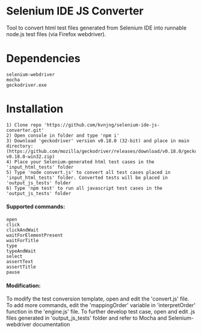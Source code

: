 # Selenium IDE JS Converter
Tool to convert html test files generated from Selenium IDE into runnable node.js test files (via Firefox webdriver).

# Dependencies 
```
selenium-webdriver
mocha
geckodriver.exe
```

# Installation
```
1) Clone repo 'https://github.com/kvnjng/selenium-ide-js-converter.git'
2) Open console in folder and type 'npm i'
3) Download 'geckodriver' version v0.18.0 (32-bit) and place in main directory: (https://github.com/mozilla/geckodriver/releases/download/v0.18.0/geckodriver-v0.18.0-win32.zip)
4) Place your Selenium-generated html test cases in the 'input_html_tests' folder
5) Type 'node convert.js' to convert all test cases placed in 'input_html_tests' folder. Converted tests will be placed in 'output_js_tests' folder
6) Type 'npm test' to run all javascript test cases in the 'output_js_tests' folder
```

#### Supported commands:
```
open
click
clickAndWait
waitForElementPresent
waitForTitle
type
typeAndWait
select
assertText
assertTitle
pause
```

#### Modification:
To modify the test conversion template, open and edit the 'convert.js' file.
To add more commands, edit the 'mappingOrder' variable in 'interpretOrder' function in the 'engine.js' file.
To further develop test case, open and edit .js files generated in 'output_js_tests' folder and refer to Mocha and Selenium-webdriver documentation
